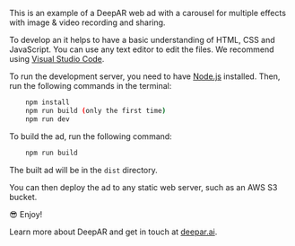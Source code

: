 This is an example of a DeepAR web ad with a carousel for multiple effects with image & video recording and sharing.

To develop an it helps to have a basic understanding of HTML, CSS and JavaScript. You can use any text editor to edit the files. We recommend using [Visual Studio Code](https://code.visualstudio.com/).

To run the development server, you need to have [Node.js](https://nodejs.org/en/) installed. Then, run the following commands in the terminal:

```bash
    npm install
    npm run build (only the first time)
    npm run dev
```

To build the ad, run the following command:

```bash
    npm run build
```

The built ad will be in the `dist` directory.

You can then deploy the ad to any static web server, such as an AWS S3 bucket.

😎 Enjoy!

Learn more about DeepAR and get in touch at [deepar.ai](https://deepar.ai/).